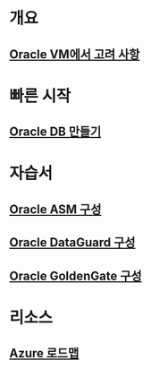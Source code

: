 # 개요
## [Oracle VM에서 고려 사항](oracle-considerations.md)
# 빠른 시작
## [Oracle DB 만들기](oracle-database-quick-create.md)
# 자습서
## [Oracle ASM 구성](configure-oracle-asm.md)
## [Oracle DataGuard 구성](configuring-oracle-dataguard.md)
## [Oracle GoldenGate 구성](configure-oracle-golden-gate.md)
# 리소스
## [Azure 로드맵](https://azure.microsoft.com/roadmap/)
